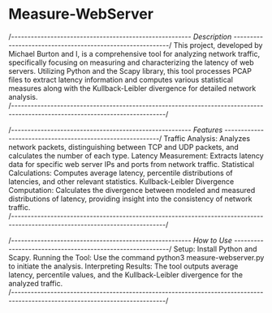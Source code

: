 # Measure-WebServer
/*------------------------------------------------------- Description ----------------------------------------------------------*/
This project, developed by Michael Burton and I, is a comprehensive tool for analyzing network traffic, specifically focusing 
on measuring and characterizing the latency of web servers. Utilizing Python and the Scapy library, this tool processes PCAP 
files to extract latency information and computes various statistical measures along with the Kullback-Leibler divergence for 
detailed network analysis.                                                                                                       
/*-----------------------------------------------------------------------------------------------------------------------------*/


/*------------------------------------------------------- Features ----------------------------------------------------------*/
Traffic Analysis: Analyzes network packets, distinguishing between TCP and UDP packets, and calculates the number of each type.
Latency Measurement: Extracts latency data for specific web server IPs and ports from network traffic.
Statistical Calculations: Computes average latency, percentile distributions of latencies, and other relevant statistics.
Kullback-Leibler Divergence Computation: Calculates the divergence between modeled and measured distributions of latency, 
providing insight into the consistency of network traffic.                                                                      
/*-----------------------------------------------------------------------------------------------------------------------------*/

/*------------------------------------------------------- How to Use ----------------------------------------------------------*/
Setup: Install Python and Scapy.
Running the Tool: Use the command python3 measure-webserver.py <input-file> <server-ip> <server-port> to initiate the analysis.
Interpreting Results: The tool outputs average latency, percentile values, and the Kullback-Leibler divergence for the analyzed 
traffic.                                                                              
/*-----------------------------------------------------------------------------------------------------------------------------*/



